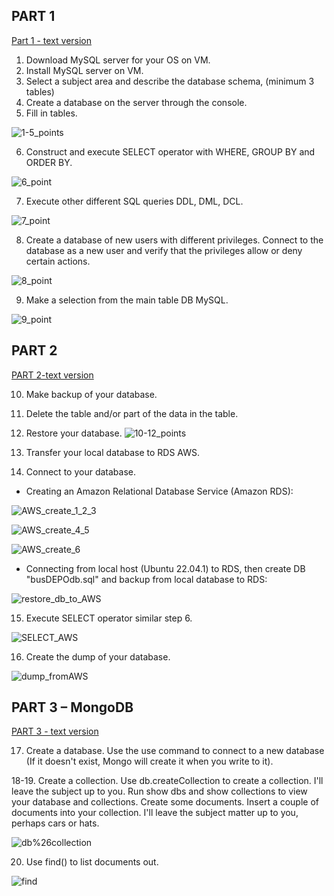 ## PART 1
[Part 1 - text version](https://github.com/Gahoo82/EPAM-Home_Tasks/blob/main/Database%20%D0%90dministration/Part%201.txt)
1. Download MySQL server for your OS on VM. 
2. Install MySQL server on VM. 
3. Select a subject area and describe the database schema, (minimum 3 tables) 
4. Create a database on the server through the console. 
5. Fill in tables.

![1-5_points](https://github.com/Gahoo82/EPAM-Home_Tasks/blob/main/Database%20%D0%90dministration/Part%201_Screenshots/1-5_points.png)

6. Construct and execute SELECT operator with WHERE, GROUP BY and ORDER BY.

![6_point](https://github.com/Gahoo82/EPAM-Home_Tasks/blob/main/Database%20%D0%90dministration/Part%201_Screenshots/6_point.png)

7. Execute other different SQL queries DDL, DML, DCL. 

![7_point](https://github.com/Gahoo82/EPAM-Home_Tasks/blob/main/Database%20%D0%90dministration/Part%201_Screenshots/7_point.png)

8. Create a database of new users with different privileges. Connect to the database as a new user and verify that the privileges allow or deny certain actions. 

![8_point](https://github.com/Gahoo82/EPAM-Home_Tasks/blob/main/Database%20%D0%90dministration/Part%201_Screenshots/8_point.png)

9. Make a selection from the main table DB MySQL.

![9_point](https://github.com/Gahoo82/EPAM-Home_Tasks/blob/main/Database%20%D0%90dministration/Part%201_Screenshots/9_point.png)


## PART 2 
[PART 2-text version]()

10. Make backup of your database.
11. Delete the table and/or part of the data in the table.
12. Restore your database.
![10-12_points](https://github.com/Gahoo82/EPAM-Home_Tasks/blob/main/Database%20%D0%90dministration/Part%202_Screenshots/10-12_points.png)

13. Transfer your local database to RDS AWS.
14. Connect to your database.
* Creating an Amazon Relational Database Service (Amazon RDS): 

![AWS_create_1_2_3](https://github.com/Gahoo82/EPAM-Home_Tasks/blob/main/Database%20%D0%90dministration/Part%202_Screenshots/AWS_create_1_2_3.png)

![AWS_create_4_5](https://github.com/Gahoo82/EPAM-Home_Tasks/blob/main/Database%20%D0%90dministration/Part%202_Screenshots/AWS_create_4_5.png)

![AWS_create_6](https://github.com/Gahoo82/EPAM-Home_Tasks/blob/main/Database%20%D0%90dministration/Part%202_Screenshots/AWS_create_6.png)


* Connecting from local host (Ubuntu 22.04.1) to RDS, then create DB "busDEPOdb.sql" and backup from local database to RDS:

![restore_db_to_AWS](https://github.com/Gahoo82/EPAM-Home_Tasks/blob/main/Database%20%D0%90dministration/Part%202_Screenshots/restore_db_to_AWS.png)

15. Execute SELECT operator similar step 6. 

![SELECT_AWS](https://github.com/Gahoo82/EPAM-Home_Tasks/blob/main/Database%20%D0%90dministration/Part%202_Screenshots/SELECT_AWS.png)

16. Create the dump of your database. 
 
![dump_fromAWS](https://github.com/Gahoo82/EPAM-Home_Tasks/blob/main/Database%20%D0%90dministration/Part%202_Screenshots/dump_fromAWS.png)


## PART 3 – MongoDB 
[PART 3 - text version](https://github.com/Gahoo82/EPAM-Home_Tasks/blob/main/Database%20%D0%90dministration/Part%203.txt)

17. Create a database. Use the use command to connect to a new database (If it doesn't exist, Mongo will create it when you write to it). 

18-19. Create a collection. Use db.createCollection to create a collection. I'll leave the subject up to you. Run show dbs and show collections to view your database and collections. 
Create some documents. Insert a couple of documents into your collection. I'll leave the subject matter up to you, perhaps cars or hats. 

![db%26collection](https://github.com/Gahoo82/EPAM-Home_Tasks/blob/main/Database%20%D0%90dministration/Part%203_Screenshots/db%26collection.png)

20. Use find() to list documents out. 

![find](https://github.com/Gahoo82/EPAM-Home_Tasks/blob/main/Database%20%D0%90dministration/Part%203_Screenshots/find.png)
